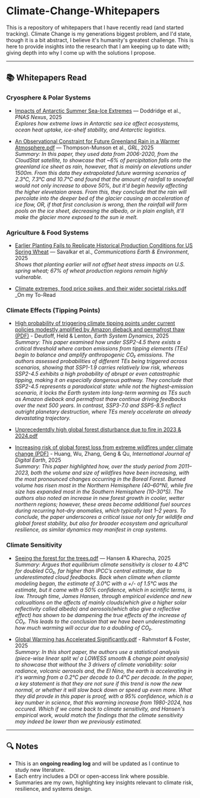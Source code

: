# Climate-Change-Whitepapers
This is a repository of whitepapers that I have recently read (and started tracking). Climate Change is my generations biggest problem, and I'd state, though it is a bit abstract, I believe it's humanity's greatest challenge. This is here to provide insights into the research that I am keeping up to date with; giving depth into why I come up with the solutions I propose.

---

## 📚 Whitepapers Read

### Cryosphere & Polar Systems
- [Impacts of Antarctic Summer Sea-Ice Extremes](https://doi.org/10.1093/pnasnexus/pgaf164) — Doddridge et al., *PNAS Nexus*, 2025  
  _Explores how extreme lows in Antarctic sea ice affect ecosystems, ocean heat uptake, ice-shelf stability, and Antarctic logistics._

- [An Observational Constraint for Future Greenland Rain in a Warmer Atmosphere.pdf](https://github.com/user-attachments/files/22140194/An.Observational.Constraint.for.Future.Greenland.Rain.in.a.Warmer.Atmosphere.pdf) — Thompson-Munson et al., *GRL*, 2025  
  _Summary: In this paper, they used data from 2006-2020, from the CloudStat satellite, to showcase that ~6% of percipitation falls onto the greenland ice sheet as rain, however, that is mainly on elevations under 1500m. From this data they extrapolated future warming scenarios of 2.3°C, 7.3°C and 10.7°C and found that the amount of rainfall to snowfall would not only increase to above 50%, but it'd begin heavily affecting the higher elevetaion areas. From this, they conclude that the rain will percolate into the deeper bed of the glacier causing an acceleration of ice flow, OR, if that first conclusion is wrong, then the rainfall will form pools on the ice sheet, decreasing the albedo, or in plain english, it'll make the glacier more exposed to the sun ie melt._



### Agriculture & Food Systems
- [Earlier Planting Fails to Replicate Historical Production Conditions for US Spring Wheat](https://doi.org/10.1038/s43247-025-02716-0) — Savalkar et al., *Communications Earth & Environment*, 2025  
  _Shows that planting earlier will not offset heat stress impacts on U.S. spring wheat; 67% of wheat production regions remain highly vulnerable._

- [Climate extremes, food price spikes, and their wider societal risks.pdf](https://github.com/userattachments/files/22026067/Climate.extremes.food.price.spikes.and.their.wider.societal.risks.pdf)
  _On my To-Read 



### Climate Effects (Tipping Points)
- [High probability of triggering climate tipping points under current policies modestly amplified by Amazon dieback and permafrost thaw (PDF)](https://github.com/user-attachments/files/22027978/High.probability.of.triggering.climate.tipping.points.under.current.policies.modestly.amplified.by.Amazon.dieback.and.permafrost.thaw.pdf) - Deutloff, Held & Lenton, *Earth System Dynamics*, 2025  
_Summary: This paper examined how under SSP2-4.5 there exists a critical threshold where carbon emissions from tipping elements (TEs) begin to balance and amplify anthropogenic CO₂ emissions. The authors assessed probabilities of different TEs being triggered across scenarios, showing that SSP1-1.9 carries relatively low risk, whereas SSP2-4.5 exhibits a high probability of abrupt or even catastrophic tipping, making it an especially dangerous pathway. They conclude that SSP2-4.5 represents a paradoxical state: while not the highest-emission scenario, it locks the Earth system into long-term warming as TEs such as Amazon dieback and permafrost thaw continue driving feedbacks over the next 500 years. In contrast, SSP3-7.0 and SSP5-8.5 reflect outright planetary destruction, where TEs merely accelerate an already devastating trajectory._


- [Unprecedentdly high global forest disturbance due to fire in 2023 & 2024.pdf](https://github.com/user-attachments/files/22026092/Unprecedentdly.high.global.forest.disturbance.due.to.fire.in.2023.2024.pdf)


- [Increasing risk of global forest loss from extreme wildfires under climate change (PDF)](https://github.com/user-attachments/files/22028277/Increasing.risk.of.global.forest.loss.from.extreme.wildfires.under.climate.change.pdf) - Huang, Wu, Zhang, Geng & Qu, *International Journal of Digital Earth*, 2025  
_Summary: This paper highlighted how, over the study period from 2011–2023, both the volume and size of wildfires have been increasing, with the most pronounced changes occurring in the Boreal Forest. Burned volume has risen most in the Northern Hemisphere (40–60°N), while fire size has expanded most in the Southern Hemisphere (10–30°S). The authors also noted an increase in new forest growth in cooler, wetter northern regions; however, these areas become additional fuel sources during recurring hot–dry anomalies, which typically last 1–2 years. To conclude, the paper underscores a critical issue not only for wildlife and global forest stability, but also for broader ecosystem and agricultural resilience, as similar dynamics may manifest in crop systems._



### Climate Sensitivity
- [Seeing the forest for the trees.pdf](https://github.com/user-attachments/files/22081374/Seeing.the.forest.for.the.trees.pdf) — Hansen & Kharecha, 2025  
  _Summary: Argues that equilibrium climate sensitivity is closer to 4.8°C for doubled CO₂, far higher than IPCC’s central estimate, due to underestimated cloud feedbacks. Back when climate when cliamte modeling began, the estimate of 3.0°C with a +/- of 1.5°C was the estimate, but it came with a 50% confidence, which in scintific terms, is low. Through time, James Hansen, through empirical evidence and new calcualtions on the affects of mainly clouds(which give a higher solar reflectivity called albedo) and aerosols(which also give a reflective effect) has shown to be dampening the true effects of the increase of CO₂. This leads to the conclusion that we have been underestimating how much warming will occur due to a doubling of CO₂._
  
- [Global Warming has Accelerated Significantly.pdf](https://github.com/user-attachments/files/22094758/Global.Warming.has.Accelerated.Significantly.pdf) - Rahmstorf & Foster, 2025  
  _Summary: In this short paper, the authors use a statistical analysis (piece-wise linear split w/ a LOWESS smooth & change point analysis) to showcase that without the 3 drivers of climate variability: solar radiance, volcanic aerosols and, the El Nino, the earth is accelerating in it's warming from a 0.2°C per decade to 0.4°C per decade. In the paper, a key statement is that they are not sure if this trend is now the new normal, or whether it will slow back down or speed up even more. What they did provde in this paper is proof, with a 95% confidence, which is a key number in science, that this warming increase from 1980-2024, has occured. Which if we come back to climate sensitivity, and Hansen's empirical work, would match the findings that the climate sensitivity may indeed be lower than we previously estimated._

---

## 🔍 Notes
- This is an **ongoing reading log** and will be updated as I continue to study new literature.  
- Each entry includes a DOI or open-access link where possible.  
- Summaries are my own, highlighting key insights relevant to climate risk, resilience, and systems design.
